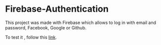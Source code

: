 # Firebase-Authentication

This project was made with Firebase which allows to log in with email and password, Facebook, Google or Github.

To test it , follow this [link](https://firebase-auth-example.herokuapp.com/).
